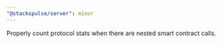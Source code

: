 ```yaml
---
"@stackspulse/server": minor
---
```


Properly count protocol stats when there are nested smart contract calls.
